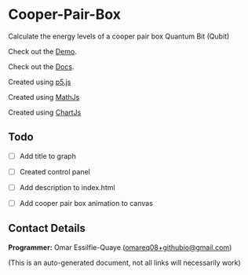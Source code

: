 # Cooper-Pair-Box

Calculate the energy levels of a cooper pair box Quantum Bit (Qubit)

Check out the [Demo](https://omareq.github.io/Cooper-Pair-Box/).

Check out the [Docs](https://omareq.github.io/Cooper-Pair-Box/docs/).

Created using [p5.js](https://p5js.org/)

Created using [MathJs](https://mathjs.org/)

Created using [ChartJs](https://www.chartjs.org/)

## Todo

- [ ]   Add title to graph

- [ ]   Created control panel

- [ ]   Add description to index.html

- [ ]   Add cooper pair box animation to canvas

## Contact Details
__Programmer:__ Omar Essilfie-Quaye (omareq08+githubio@gmail.com)


(This is an auto-generated document, not all links will necessarily work)
